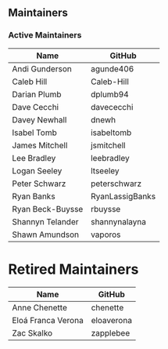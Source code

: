 ## Maintainers

### Active Maintainers
| Name | GitHub |
| --- | --- |
| Andi Gunderson | agunde406 |
| Caleb Hill | Caleb-Hill |
| Darian Plumb | dplumb94 |
| Dave Cecchi | davececchi |
| Davey Newhall | dnewh |
| Isabel Tomb | isabeltomb |
| James Mitchell | jsmitchell |
| Lee Bradley | leebradley |
| Logan Seeley | ltseeley |
| Peter Schwarz | peterschwarz |
| Ryan Banks | RyanLassigBanks |
| Ryan Beck-Buysse | rbuysse |
| Shannyn Telander | shannynalayna |
| Shawn Amundson | vaporos |

# Retired Maintainers
| Name | GitHub |
| --- | --- |
| Anne Chenette | chenette |
| Eloá Franca Verona | eloaverona |
| Zac Skalko | zapplebee |
